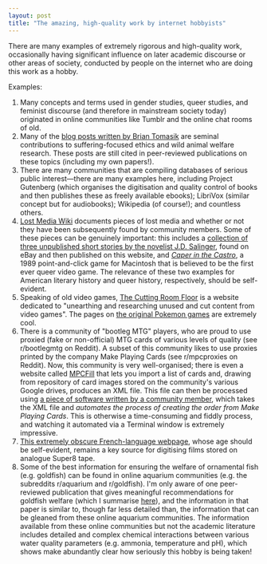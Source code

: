```yaml
---
layout: post
title: "The amazing, high-quality work by internet hobbyists"
---
```


There are many examples of extremely rigorous and high-quality work, occasionally having significant influence on later academic discourse or other areas of society, conducted by people on the internet who are doing this work as a hobby.

Examples:

1. Many concepts and terms used in gender studies, queer studies, and feminist discourse (and therefore in mainstream society today) originated in online communities like Tumblr and the online chat rooms of old.
2. Many of the [blog posts written by Brian Tomasik](https://reducing-suffering.org/) are seminal contributions to suffering-focused ethics and wild animal welfare research. These posts are still cited in peer-reviewed publications on these topics (including my own papers!).
3. There are many communities that are compiling databases of serious public interest—there are many examples here, including Project Gutenberg (which organises the digitisation and quality control of books and then publishes these as freely available ebooks); LibriVox (similar concept but for audiobooks); Wikipedia (of course!); and countless others.
4. [Lost Media Wiki](https://lostmediawiki.com/Home) documents pieces of lost media and whether or not they have been subsequently found by community members. Some of these pieces can be genuinely important: this includes a [collection of three unpublished short stories by the novelist J.D. Salinger](https://lostmediawiki.com/Three_Stories_(found_unpublished_J._D._Salinger_short_stories;_1942-1946)), found on eBay and then published on this website, and [*Caper in the Castro*](https://lostmediawiki.com/Caper_in_the_Castro_(found_Macintosh_LGBTQ_point_%26_click_noir_game;_1989)), a 1989 point-and-click game for Macintosh that is believed to be the first ever queer video game. The relevance of these two examples for American literary history and queer history, respectively, should be self-evident.
5. Speaking of old video games, [The Cutting Room Floor](https://tcrf.net/The_Cutting_Room_Floor) is a website dedicated to "unearthing and researching unused and cut content from video games". The pages on [the original Pokemon games](https://tcrf.net/Pok%C3%A9mon_Red_and_Blue) are extremely cool.
6. There is a community of "bootleg MTG" players, who are proud to use proxied (fake or non-official) MTG cards of various levels of quality (see r/bootlegmtg on Reddit). A subset of this community likes to use proxies printed by the company Make Playing Cards (see r/mpcproxies on Reddit). Now, this community is very well-organised; there is even a website called [MPCFill](https://mpcfill.com/) that lets you import a list of cards and, drawing from repository of card images stored on the community's various Google drives, produces an XML file. This file can then be processed using [a piece of software written by a community member](https://github.com/chilli-axe/mpc-autofill/wiki/Desktop-Tool), which takes the XML file and *automates the process of creating the order from Make Playing Cards*. This is otherwise a time-consuming and fiddly process, and watching it automated via a Terminal window is extremely impressive.  
7. [This extremely obscure French-language webpage](http://fiston.production.free.fr/telecinema/telecinema.htm), whose age should be self-evident, remains a key source for digitising films stored on analogue Super8 tape.
8. Some of the best information for ensuring the welfare of ornamental fish (e.g. goldfish) can be found in online aquarium communities (e.g. the subreddits r/aquarium and r/goldfish). I'm only aware of one peer-reviewed publication that gives meaningful recommendations for goldfish welfare (which I summarise [here](https://ryba.ren/2024/10/29/goldfish-welfare.html)), and the information in that paper is similar to, though far less detailed than, the information that can be gleaned from these online aquarium communities. The information available from these online communities but not the academic literature includes detailed and complex chemical interactions between various water quality parameters (e.g. ammonia, temperature and pH), which shows make abundantly clear how seriously this hobby is being taken!
